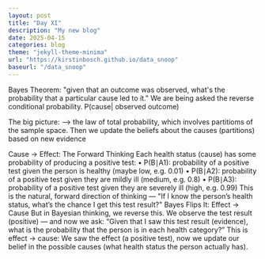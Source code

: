```yaml
---
layout: post
title: "Day XI"
description: "My new blog"
date: 2025-04-15
categories: blog
theme: "jekyll-theme-minima"
url: "https://kirstinbosch.github.io/data_snoop"
baseurl: "/data_snoop"
---
```


Bayes Theorem: "given that an outcome was observed, what's the probability that a particular cause led to it."
We are being asked the reverse conditional probability.
P(cause| observed outcome)

The big picture: 
--> the law of total probability, which involves partitioms of the sample space. Then we update the beliefs about the causes (partitions) based on new evidence

Cause → Effect: The Forward Thinking
Each health status (cause) has some probability of producing a positive test:
•	P(B∣A1): probability of a positive test given the person is healthy (maybe low, e.g. 0.01)
•	P(B∣A2): probability of a positive test given they are mildly ill (medium, e.g. 0.8)
•	P(B∣A3): probability of a positive test given they are severely ill (high, e.g. 0.99)
This is the natural, forward direction of thinking — "If I know the person’s health status, what’s the chance I get this test result?"
Bayes Flips It: Effect → Cause
But in Bayesian thinking, we reverse this.
We observe the test result (positive) — and now we ask:
“Given that I saw this test result (evidence), what is the probability that the person is in each health category?”
This is effect → cause:
We saw the effect (a positive test), now we update our belief in the possible causes (what health status the person actually has).


